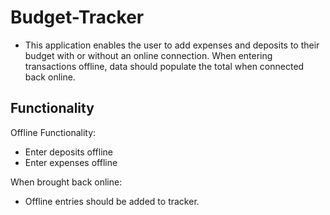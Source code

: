 # Budget-Tracker

- This application enables the user to add expenses and deposits to their budget with or without an online connection. When entering transactions offline, data should populate the total when connected back online.

## Functionality 

Offline Functionality:
- Enter deposits offline
- Enter expenses offline

When brought back online:
- Offline entries should be added to tracker.
